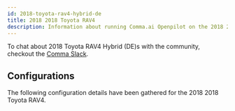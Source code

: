 ```yaml
---
id: 2018-toyota-rav4-hybrid-de
title: 2018 2018 Toyota RAV4
description: Information about running Comma.ai Openpilot on the 2018 2018 Toyota RAV4
---
```





To chat about 2018 Toyota RAV4 Hybrid (DE)s with the community, checkout the  [Comma Slack](https://slack.comma.ai).
      
## Configurations
The following configuration details have been gathered for the 2018 2018 Toyota RAV4.









